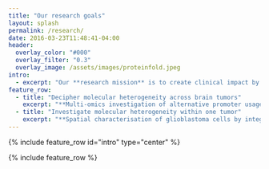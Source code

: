 ```yaml
---
title: "Our research goals"
layout: splash
permalink: /research/
date: 2016-03-23T11:48:41-04:00
header:
  overlay_color: "#000"
  overlay_filter: "0.3"
  overlay_image: /assets/images/proteinfold.jpeg
intro: 
  - excerpt: "Our **research mission** is to create clinical impact by leveraging advanced technologies and data-driven approaches to uncover novel insights into the **molecular heterogeneity within and across brain tumors**, advancing modern diagnostics and the development of precision therapies."
feature_row:
  - title: "Decipher molecular heterogeneity across brain tumors"
    excerpt: "**Multi-omics investigation of alternative promoter usage in IDH-mutant glioma**: One of our central interests is to understand how genertic and epi-genetic alteratiions in cancer travers along the axis of gene expression. In this project, led by **Nhu Nguyen** focuses on a multi-omics investigation of the effect of methylation changes in IDH-mutatnt gliomas and their impact on alternative promoter usage and respective protein expression. For this, we integrate methylation data with both short- and long-read RNAseq, ATAC-seq and proteomics data. <br><br> **Systematic detection of brain cancer specific proteoforms**: Most genes are know to give rise to multiple different protein products, also called proteoforms, that differ in their primary amino acid sequence and associated modifications. Although the expression of alternative proteoforms is of immense functional importance, they are challenging to detect in classical proteomics approaches and are frequently neglected. This is particularly critical in the context of cancer. Here, molecular diversity is further expanded by different types of cancer-driven alterations. A central goal of our team is to develop computational strategies for the systematic detection of proteoforms based on AI-powered multi-omics data integration."
  - title: "Investigate molecular heterogeneity within one tumor"
    excerpt: "**Spatial characterisation of glioblastoma cells by integration of snRNA and spatial RNA sequencing data**: To enable a precise characterization of tumor cell heterogeneity in the spatial context, it is essential to confidently identify and distinguish them from non-neoplastic cells. This is not trivial for several glional tumor types without a known tumor-specific RNA expression signature. In this project led by **Dilan Savran**, we integrate snRNA data with spatial RNAseq data from 10X Xenium to transfer cell type confidence, thus enabling the spatial analysis of individual gliome cells. <br><br> **Spatial characterization of brain tumors across multiple omics layers**: While RNA expression can serve as valuable proxy, proteins are the actual functional units in cells. Therefore, investigating their expression in individual cell types across tumor tissue is expected to provide more functionally relevant insights. **Rhaissa** is spearheading this exciting project of developing the technology to characterize brain tumors based on a spatial multi-omics exploration."
---
```


{% include feature_row id="intro" type="center" %}

{% include feature_row %}
